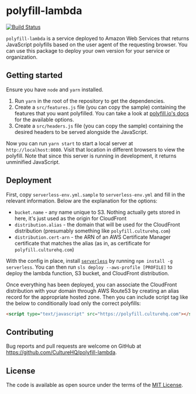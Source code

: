 # polyfill-lambda

[![Build Status](https://github.com/CultureHQ/polyfill-lambda/workflows/Push/badge.svg)](https://github.com/CultureHQ/polyfill-lambda/actions)

`polyfill-lambda` is a service deployed to Amazon Web Services that returns JavaScript polyfills based on the user agent of the requesting browser. You can use this package to deploy your own version for your service or organization.

## Getting started

Ensure you have `node` and `yarn` installed.

1. Run `yarn` in the root of the repository to get the dependencies.
2. Create a `src/features.js` file (you can copy the sample) containing the features that you want polyfilled. You can take a look at [polyfill.io's docs](https://polyfill.io/v3/url-builder/) for the available options.
3. Create a `src/headers.js` file (you can copy the sample) containing the desired headers to be served alongside the JavaScript.

Now you can run `yarn start` to start a local server at `http://localhost:8080`. Visit that location in different browsers to view the polyfill. Note that since this server is running in development, it returns unminified JavaScript.

## Deployment

First, copy `serverless-env.yml.sample` to `serverless-env.yml` and fill in the relevant information. Below are the explanation for the options:

- `bucket.name` - any name unique to S3. Nothing actually gets stored in here, it's just used as the origin for CloudFront
- `distribution.alias` - the domain that will be used for the CloudFront distribution (presumably something like `polyfill.culturehq.com`)
- `distribution.cert-arn` - the ARN of an AWS Certificate Manager certificate that matches the alias (as in, as certificate for `polyfill.culturehq.com`)

With the config in place, install [`serverless`](https://serverless.com/) by running `npm install -g serverless`. You can then run `sls deploy --aws-profile [PROFILE]` to deploy the lambda function, S3 bucket, and CloudFront distribution.

Once everything has been deployed, you can associate the CloudFront distribution with your domain through AWS Route53 by creating an alias record for the appropriate hosted zone. Then you can include script tag like the below to conditionally load only the correct polyfills:

```html
<script type="text/javascript" src="https://polyfill.culturehq.com"></script>
```

## Contributing

Bug reports and pull requests are welcome on GitHub at https://github.com/CultureHQ/polyfill-lambda.

## License

The code is available as open source under the terms of the [MIT License](https://opensource.org/licenses/MIT).

